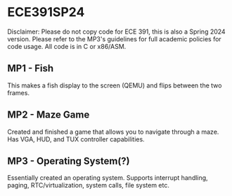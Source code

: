 # ECE391SP24
Disclaimer: Please do not copy code for ECE 391, this is also a Spring 2024 version. Please refer to the MP3's guidelines for full academic policies for code usage.
All code is in C or x86/ASM.

## MP1 - Fish
This makes a fish display to the screen (QEMU) and flips between the two frames. 

## MP2 - Maze Game
Created and finished a game that allows you to navigate through a maze. Has VGA, HUD, and TUX controller capabilities.

## MP3 - Operating System(?)
Essentially created an operating system. Supports interrupt handling, paging, RTC/virtualization, system calls, file system etc.